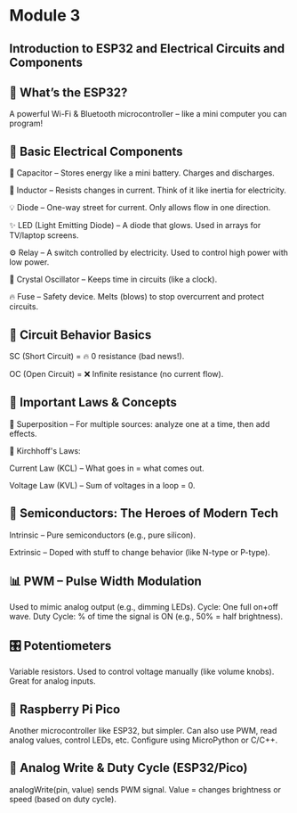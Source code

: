 # Module 3
## Introduction to ESP32 and Electrical Circuits and Components

## 🧠 What’s the ESP32?
A powerful Wi-Fi & Bluetooth microcontroller – like a mini computer you can program!

## 🔌 Basic Electrical Components
🔋 Capacitor – Stores energy like a mini battery. Charges and discharges.

🔁 Inductor – Resists changes in current. Think of it like inertia for electricity.

💡 Diode – One-way street for current. Only allows flow in one direction.

✨ LED (Light Emitting Diode) – A diode that glows. Used in arrays for TV/laptop screens.

⚙️ Relay – A switch controlled by electricity. Used to control high power with low power.

💎 Crystal Oscillator – Keeps time in circuits (like a clock).

🔥 Fuse – Safety device. Melts (blows) to stop overcurrent and protect circuits.


## 🧲 Circuit Behavior Basics
SC (Short Circuit) = 🔥 0 resistance (bad news!).

OC (Open Circuit) = ❌ Infinite resistance (no current flow).

## 📐 Important Laws & Concepts
🔁 Superposition – For multiple sources: analyze one at a time, then add effects.

📏 Kirchhoff's Laws:

Current Law (KCL) – What goes in = what comes out.

Voltage Law (KVL) – Sum of voltages in a loop = 0.

## 🌟 Semiconductors: The Heroes of Modern Tech
Intrinsic – Pure semiconductors (e.g., pure silicon).

Extrinsic – Doped with stuff to change behavior (like N-type or P-type).

## 📊 PWM – Pulse Width Modulation
Used to mimic analog output (e.g., dimming LEDs).
Cycle: One full on+off wave.
Duty Cycle: % of time the signal is ON (e.g., 50% = half brightness).

## 🎛️ Potentiometers
Variable resistors. Used to control voltage manually (like volume knobs).
Great for analog inputs.

## 🍓 Raspberry Pi Pico
Another microcontroller like ESP32, but simpler.
Can also use PWM, read analog values, control LEDs, etc.
Configure using MicroPython or C/C++.

## 🧪 Analog Write & Duty Cycle (ESP32/Pico)
analogWrite(pin, value) sends PWM signal.
Value = changes brightness or speed (based on duty cycle).